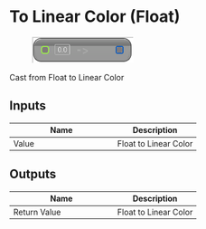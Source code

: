 # To Linear Color (Float)

<div align="left" data-full-width="false">

<figure><img src="to_linear_color_-float.png" alt=""><figcaption></figcaption></figure>

</div>

Cast from Float to Linear Color

## Inputs

<table>
<thead><tr><th width="170">Name</th><th>Description</th></tr></thead>
<tbody>
<tr><td>Value</td><td>Float to Linear Color</td></tr>
</tbody>
</table>

## Outputs

<table>
<thead><tr><th width="170">Name</th><th>Description</th></tr></thead>
<tbody>
<tr><td>Return Value</td><td>Float to Linear Color</td></tr>
</tbody>
</table>